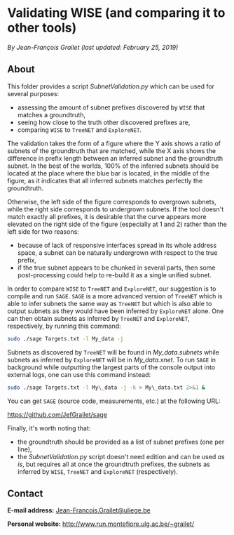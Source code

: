# Validating WISE (and comparing it to other tools)

*By Jean-François Grailet (last updated: February 25, 2019)*

## About

This folder provides a script *SubnetValidation.py* which can be used for several purposes:

* assessing the amount of subnet prefixes discovered by `WISE` that matches a groundtruth,
* seeing how close to the truth other discovered prefixes are, 
* comparing `WISE` to `TreeNET` and `ExploreNET`.

The validation takes the form of a figure where the Y axis shows a ratio of subnets of the 
groundtruth that are matched, while the X axis shows the difference in prefix length between an 
inferred subnet and the groundtruth subnet. In the best of the worlds, 100% of the inferred 
subnets should be located at the place where the blue bar is located, in the middle of the figure, 
as it indicates that all inferred subnets matches perfectly the groundtruth.

Otherwise, the left side of the figure corresponds to overgrown subnets, while the right side 
corresponds to undergrown subnets. If the tool doesn't match exactly all prefixes, it is 
desirable that the curve appears more elevated on the right side of the figure (especially at 
1 and 2) rather than the left side for two reasons:

* because of lack of responsive interfaces spread in its whole address space, a subnet can be 
  naturally undergrown with respect to the true prefix, 
* if the true subnet appears to be chunked in several parts, then some post-processing could 
  help to re-build it as a single unified subnet.

In order to compare `WISE` to `TreeNET` and `ExploreNET`, our suggestion is to compile and run 
`SAGE`. `SAGE` is a more advanced version of `TreeNET` which is able to infer subnets the same 
way as `TreeNET` but which is also able to output subnets as they would have been inferred by
`ExploreNET` alone. One can then obtain subnets as inferred by `TreeNET` and `ExploreNET`, 
respectively, by running this command:

```sh
sudo ./sage Targets.txt -l My_data -j
```

Subnets as discovered by `TreeNET` will be found in *My_data.subnets* while subnets as inferred 
by `ExploreNET` will be in *My_data.xnet*. To run `SAGE` in background while outputting the 
largest parts of the console output into external logs, one can use this command instead:

```sh
sudo ./sage Targets.txt -l My\_data -j -k > My\_data.txt 2>&1 &
```

You can get `SAGE` (source code, measurements, etc.) at the following URL:

https://github.com/JefGrailet/sage

Finally, it's worth noting that:

* the groundtruth should be provided as a list of subnet prefixes (one per line), 
* the *SubnetValidation.py* script doesn't need edition and can be used _as is_, but requires all 
  at once the groundtruth prefixes, the subnets as inferred by `WISE`, `TreeNET` and `ExploreNET` 
  (respectively).

## Contact

**E-mail address:** Jean-Francois.Grailet@uliege.be

**Personal website:** http://www.run.montefiore.ulg.ac.be/~grailet/
